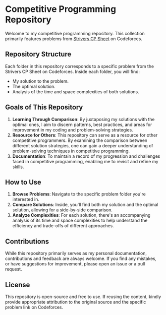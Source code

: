 # Competitive Programming Repository

Welcome to my competitive programming repository. This collection primarily features problems from [Strivers CP Sheet](https://takeuforward.org/interview-experience/strivers-cp-sheet/) on Codeforces.

## Repository Structure

Each folder in this repository corresponds to a specific problem from the Strivers CP Sheet on Codeforces. Inside each folder, you will find:

- My solution to the problem.
- The optimal solution.
- Analysis of the time and space complexities of both solutions.

## Goals of This Repository

1. **Learning Through Comparison**: By juxtaposing my solutions with the optimal ones, I aim to discern patterns, best practices, and areas for improvement in my coding and problem-solving strategies.
2. **Resource for Others**: This repository can serve as a resource for other competitive programmers. By examining the comparison between different solution strategies, one can gain a deeper understanding of problem-solving techniques in competitive programming.
3. **Documentation**: To maintain a record of my progression and challenges faced in competitive programming, enabling me to revisit and refine my skills.

## How to Use

1. **Browse Problems**: Navigate to the specific problem folder you're interested in.
2. **Compare Solutions**: Inside, you'll find both my solution and the optimal solution, allowing for a side-by-side comparison.
3. **Analyze Complexities**: For each solution, there's an accompanying analysis of its time and space complexities to help understand the efficiency and trade-offs of different approaches.

## Contributions

While this repository primarily serves as my personal documentation, contributions and feedback are always welcome. If you find any mistakes, or have suggestions for improvement, please open an issue or a pull request.

## License

This repository is open-source and free to use. If reusing the content, kindly provide appropriate attribution to the original source and the specific problem link on Codeforces.
